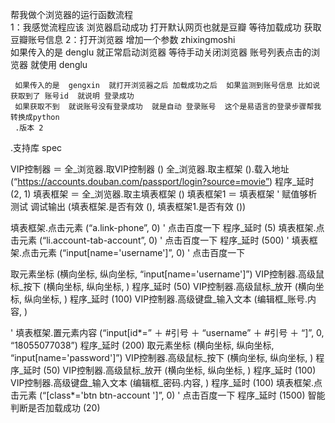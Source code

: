 帮我做个浏览器的运行函数流程  
1：我感觉流程应该 浏览器启动成功 打开默认网页也就是豆瓣 等待加载成功  获取豆瓣账号信息 
2：打开浏览器  增加一个参数  zhixingmoshi   
     如果传入的是  denglu  就正常启动浏览器  等待手动关闭浏览器   账号列表点击的浏览器 就使用   denglu 
    
     如果传入的是  gengxin  就打开浏览器之后 加载成功之后  如果监测到账号信息 比如说获取到了 账号id  就说明 登录成功 
     如果获取不到  就说账号没有登录成功  就是自动 登录账号  这个是易语言的登录步骤帮我转换成python
     .版本 2
.支持库 spec

VIP控制器 ＝ 全_浏览器.取VIP控制器 ()
全_浏览器.取主框架 ().载入地址 (“https://accounts.douban.com/passport/login?source=movie”)
程序_延时 (2, 1)
填表框架 ＝ 全_浏览器.取主填表框架 ()
填表框架1 ＝ 填表框架  ' 赋值够析测试
调试输出 (填表框架.是否有效 (), 填表框架1.是否有效 ())

填表框架.点击元素 (“a.link-phone”, 0)  ' 点击百度一下
程序_延时 (5)
填表框架.点击元素 (“li.account-tab-account”, 0)  ' 点击百度一下
程序_延时 (500)
' 填表框架.点击元素 (“input[name='username']”, 0)  ' 点击百度一下

取元素坐标 (横向坐标, 纵向坐标, “input[name='username']”)
VIP控制器.高级鼠标_按下 (横向坐标, 纵向坐标, )
程序_延时 (50)
VIP控制器.高级鼠标_放开 (横向坐标, 纵向坐标, )
程序_延时 (100)
VIP控制器.高级键盘_输入文本 (编辑框_账号.内容, )

' 填表框架.置元素内容 (“input[id*=” ＋ #引号 ＋ “username” ＋ #引号 ＋ “]”, 0, “18055077038”)
程序_延时 (200)
取元素坐标 (横向坐标, 纵向坐标, “input[name='password']”)
VIP控制器.高级鼠标_按下 (横向坐标, 纵向坐标, )
程序_延时 (50)
VIP控制器.高级鼠标_放开 (横向坐标, 纵向坐标, )
程序_延时 (100)
VIP控制器.高级键盘_输入文本 (编辑框_密码.内容, )
程序_延时 (100)
填表框架.点击元素 (“[class*='btn btn-account ']”, 0)  ' 点击百度一下
程序_延时 (1500)
智能判断是否加载成功 (20)
